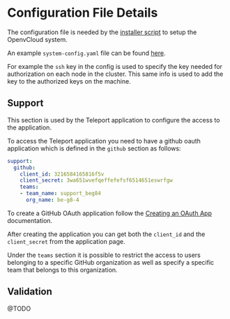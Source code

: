 # Configuration File Details

The configuration file is needed by the [installer script](#installer-script.md) to setup the OpenvCloud system.

An example `system-config.yaml` file can be found [here](https://github.com/0-complexity/openvcloud_installer/blob/master/scripts/kubernetes/config/system-config.yaml).

For example the `ssh` key in the config is used to specify the key needed for authorization on each node in the cluster. This same info is used to add the key to the authorized keys on the machine.

## Support

This section is used by the Teleport application to configure the access to the application.

To access the Teleport application you need to have a github oauth application which is defined in the `github` section as follows:

```yaml
support:
  github:
    client_id: 3216584165816f5v
    client_secret: 3wa651wvefqeffefefsf6514651eswrfgw
    teams:
    - team_name: support_beg84
      org_name: be-g8-4
```

To create a GitHub OAuth application follow the [Creating an OAuth App](https://developer.github.com/apps/building-oauth-apps/creating-an-oauth-app/) documentation.

After creating the application you can get both the `client_id` and the `client_secret` from the application page.

Under the `teams` section it is possible to restrict the access to users belonging to a specific GitHub organization as well as specify a specific team that belongs to this organization.

## Validation 

@TODO